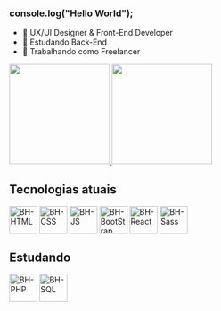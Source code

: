 ### console.log("Hello World");

- 🔭 UX/UI Designer & Front-End Developer
- 🌱 Estudando Back-End
- 💬 Trabalhando como Freelancer

<div>
  <a href="github.com/BHzdev">
    <img height="180em" src="https://github-readme-stats.vercel.app/api?username=BHzdev&show_icons=true&theme=midnight-purple#gh-dark-mode-only)]"/>
        <img height="180em" src="https://github-readme-stats.vercel.app/api/top-langs/?username=BHzdev&layout=compact&show_icons=true&theme=midnight-purple#gh-dark-mode-only"/>
  </a>
</div>
<div style="display: 'inline-block'">
  <h2>Tecnologias atuais</h2>
  <img align="center" alt="BH-HTML" height="50px" width="50px" src="https://cdn.jsdelivr.net/gh/devicons/devicon/icons/html5/html5-original.svg" />
  <img align="center" alt="BH-CSS" height="50px" width="50px" src="https://cdn.jsdelivr.net/gh/devicons/devicon/icons/css3/css3-original.svg" />
  <img align="center" alt="BH-JS" height="50px" width="50px" src="https://cdn.jsdelivr.net/gh/devicons/devicon/icons/javascript/javascript-original.svg" />
  <img align="center" alt="BH-BootStrap" height="50px" width="50px" src="https://cdn.jsdelivr.net/gh/devicons/devicon/icons/bootstrap/bootstrap-original.svg" />
  <img align="center" alt="BH-React" height="50px" width="50px" src="https://cdn.jsdelivr.net/gh/devicons/devicon/icons/react/react-original.svg" />
  <img align="center" alt="BH-Sass" height="50px" width="50px" src="https://cdn.jsdelivr.net/gh/devicons/devicon/icons/sass/sass-original.svg" />
  <h2>Estudando</h2>
  <img align="center" alt="BH-PHP" height="50px" width="50px" src="https://cdn.jsdelivr.net/gh/devicons/devicon/icons/php/php-plain.svg" />
  <img align="center" alt="BH-SQL" height="50px" width="50px" src="https://cdn.jsdelivr.net/gh/devicons/devicon/icons/mysql/mysql-original-wordmark.svg" />
</div>

